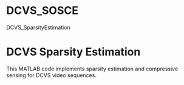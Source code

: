 # DCVS_SOSCE
DCVS_SparsityEstimation
# DCVS Sparsity Estimation
This MATLAB code implements sparsity estimation and compressive sensing for DCVS video sequences.

